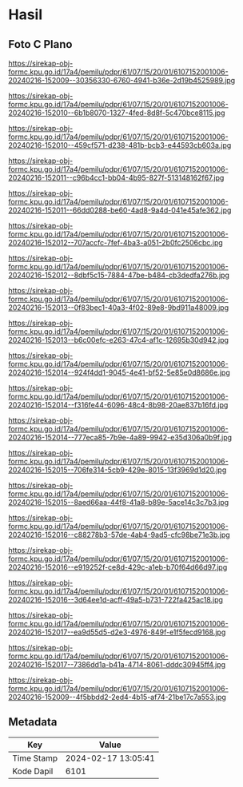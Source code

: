 # Hasil

## Foto C Plano

https://sirekap-obj-formc.kpu.go.id/17a4/pemilu/pdpr/61/07/15/20/01/6107152001006-20240216-152009--30356330-6760-4941-b36e-2d19b4525989.jpg

https://sirekap-obj-formc.kpu.go.id/17a4/pemilu/pdpr/61/07/15/20/01/6107152001006-20240216-152010--6b1b8070-1327-4fed-8d8f-5c470bce8115.jpg

https://sirekap-obj-formc.kpu.go.id/17a4/pemilu/pdpr/61/07/15/20/01/6107152001006-20240216-152010--459cf571-d238-481b-bcb3-e44593cb603a.jpg

https://sirekap-obj-formc.kpu.go.id/17a4/pemilu/pdpr/61/07/15/20/01/6107152001006-20240216-152011--c96b4cc1-bb04-4b95-827f-513148162f67.jpg

https://sirekap-obj-formc.kpu.go.id/17a4/pemilu/pdpr/61/07/15/20/01/6107152001006-20240216-152011--66dd0288-be60-4ad8-9a4d-041e45afe362.jpg

https://sirekap-obj-formc.kpu.go.id/17a4/pemilu/pdpr/61/07/15/20/01/6107152001006-20240216-152012--707accfc-7fef-4ba3-a051-2b0fc2506cbc.jpg

https://sirekap-obj-formc.kpu.go.id/17a4/pemilu/pdpr/61/07/15/20/01/6107152001006-20240216-152012--8dbf5c15-7884-47be-b484-cb3dedfa276b.jpg

https://sirekap-obj-formc.kpu.go.id/17a4/pemilu/pdpr/61/07/15/20/01/6107152001006-20240216-152013--0f83bec1-40a3-4f02-89e8-9bd911a48009.jpg

https://sirekap-obj-formc.kpu.go.id/17a4/pemilu/pdpr/61/07/15/20/01/6107152001006-20240216-152013--b6c00efc-e263-47c4-af1c-12695b30d942.jpg

https://sirekap-obj-formc.kpu.go.id/17a4/pemilu/pdpr/61/07/15/20/01/6107152001006-20240216-152014--924f4dd1-9045-4e41-bf52-5e85e0d8686e.jpg

https://sirekap-obj-formc.kpu.go.id/17a4/pemilu/pdpr/61/07/15/20/01/6107152001006-20240216-152014--f316fe44-6096-48c4-8b98-20ae837b16fd.jpg

https://sirekap-obj-formc.kpu.go.id/17a4/pemilu/pdpr/61/07/15/20/01/6107152001006-20240216-152014--777eca85-7b9e-4a89-9942-e35d306a0b9f.jpg

https://sirekap-obj-formc.kpu.go.id/17a4/pemilu/pdpr/61/07/15/20/01/6107152001006-20240216-152015--706fe314-5cb9-429e-8015-13f3969d1d20.jpg

https://sirekap-obj-formc.kpu.go.id/17a4/pemilu/pdpr/61/07/15/20/01/6107152001006-20240216-152015--8aed66aa-44f8-41a8-b89e-5ace14c3c7b3.jpg

https://sirekap-obj-formc.kpu.go.id/17a4/pemilu/pdpr/61/07/15/20/01/6107152001006-20240216-152016--c88278b3-57de-4ab4-9ad5-cfc98be71e3b.jpg

https://sirekap-obj-formc.kpu.go.id/17a4/pemilu/pdpr/61/07/15/20/01/6107152001006-20240216-152016--e919252f-ce8d-429c-a1eb-b70f64d66d97.jpg

https://sirekap-obj-formc.kpu.go.id/17a4/pemilu/pdpr/61/07/15/20/01/6107152001006-20240216-152016--3d64ee1d-acff-49a5-b731-722fa425ac18.jpg

https://sirekap-obj-formc.kpu.go.id/17a4/pemilu/pdpr/61/07/15/20/01/6107152001006-20240216-152017--ea9d55d5-d2e3-4976-849f-e1f5fecd9168.jpg

https://sirekap-obj-formc.kpu.go.id/17a4/pemilu/pdpr/61/07/15/20/01/6107152001006-20240216-152017--7386dd1a-b41a-4714-8061-dddc30945ff4.jpg

https://sirekap-obj-formc.kpu.go.id/17a4/pemilu/pdpr/61/07/15/20/01/6107152001006-20240216-152009--4f5bbdd2-2ed4-4b15-af74-21be17c7a553.jpg


## Metadata

| Key        | Value               |
| ---------- | ------------------- |
| Time Stamp | 2024-02-17 13:05:41 |
| Kode Dapil | 6101                |



